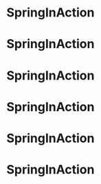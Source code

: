 # SpringInAction
# SpringInAction
# SpringInAction
# SpringInAction
# SpringInAction
# SpringInAction
